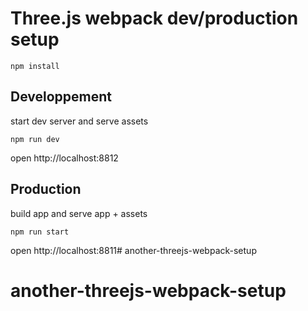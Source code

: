 
# Three.js webpack dev/production setup


```
npm install
```


## Developpement
start dev server and serve assets
```
npm run dev
```
open http://localhost:8812


## Production
build app and serve app + assets
```
npm run start
```
open http://localhost:8811# another-threejs-webpack-setup
# another-threejs-webpack-setup
